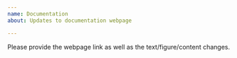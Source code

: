```yaml
---
name: Documentation
about: Updates to documentation webpage

---
```


Please provide the webpage link as well as the text/figure/content changes.
